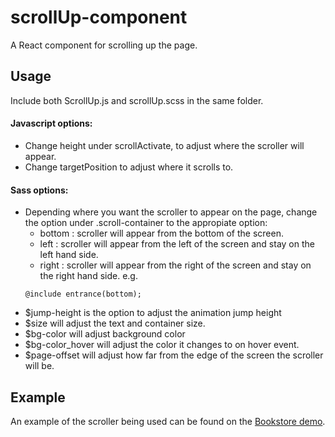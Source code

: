 # scrollUp-component
A React component for scrolling up the page.

## Usage
Include both ScrollUp.js and scrollUp.scss in the same folder. 

#### Javascript options:

* Change height under scrollActivate, to adjust where the scroller will appear.
* Change targetPosition to adjust where it scrolls to.

#### Sass options:

* Depending where you want the scroller to appear on the page, change the option under .scroll-container to the appropiate option:
  - bottom : scroller will appear from the bottom of the screen.
  - left : scroller will appear from the left of the screen and stay on the left hand side.
  - right : scroller will appear from the right of the screen and stay on the right hand side.
  e.g. 
  ```
  @include entrance(bottom);
  ```
* $jump-height is the option to adjust the animation jump height
* $size will adjust the text and container size.
* $bg-color will adjust background color
* $bg-color_hover will adjust the color it changes to on hover event.
* $page-offset will adjust how far from the edge of the screen the scroller will be. 

## Example

An example of the scroller being used can be found on the [Bookstore demo](https://mjbryan10.github.io/bookstore-app/).
